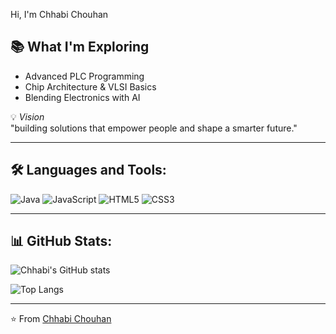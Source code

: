 Hi, I'm Chhabi Chouhan  

## 📚 What I'm Exploring  
- Advanced PLC Programming  
- Chip Architecture & VLSI Basics  
- Blending Electronics with AI  

💡 *Vision*  
"building solutions that empower people and shape a smarter future."  

---

## 🛠 Languages and Tools:  
![Java](https://img.shields.io/badge/Java-red?logo=java&logoColor=white)
![JavaScript](https://img.shields.io/badge/JavaScript-yellow?logo=javascript&logoColor=black)
![HTML5](https://img.shields.io/badge/HTML5-orange?logo=html5&logoColor=white)
![CSS3](https://img.shields.io/badge/CSS3-blue?logo=css3&logoColor=white)

---

## 📊 GitHub Stats:  

![Chhabi's GitHub stats](https://github-readme-stats.vercel.app/api?username=YOURUSERNAME&show_icons=true&theme=radical)  

![Top Langs](https://github-readme-stats.vercel.app/api/top-langs/?username=YOURUSERNAME&layout=compact&theme=radical)  

---

⭐ From [Chhabi Chouhan](https://github.com/YOURUSERNAME)
